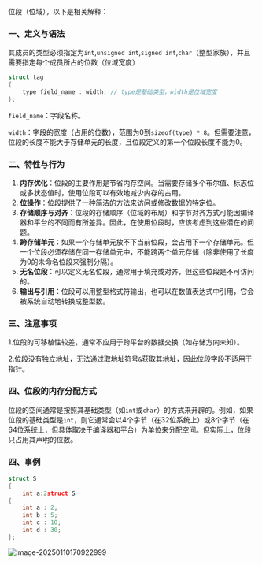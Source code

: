 位段（位域），以下是相关解释：

### 一、定义与语法

其成员的类型必须指定为`int`,`unsigned int`,`signed int`,`char`（整型家族），并且需要指定每个成员所占的位数（位域宽度）

```c
struct tag
{
    type field_name : width; // type是基础类型，width是位域宽度
};
```

`field_name`：字段名称。

`width`：字段的宽度（占用的位数），范围为0到`sizeof(type) * 8`。但需要注意，位段的长度不能大于存储单元的长度，且位段定义的第一个位段长度不能为0。

### 二、特性与行为

1. **内存优化**：位段的主要作用是节省内存空间。当需要存储多个布尔值、标志位或多状态值时，使用位段可以有效地减少内存的占用。
2. **位操作**：位段提供了一种简洁的方法来访问或修改数据的特定位。
3. **存储顺序与对齐**：位段的存储顺序（位域的布局）和字节对齐方式可能因编译器和平台的不同而有所差异。因此，在使用位段时，应该考虑到这些潜在的问题。
4. **跨存储单元**：如果一个存储单元放不下当前位段，会占用下一个存储单元。但一个位段必须存储在同一存储单元中，不能跨两个单元存储（除非使用了长度为0的未命名位段来强制分隔）。
5. **无名位段**：可以定义无名位段，通常用于填充或对齐，但这些位段是不可访问的。
6. **输出与引用**：位段可以用整型格式符输出，也可以在数值表达式中引用，它会被系统自动地转换成整型数。

### 三、注意事项

1.位段的可移植性较差，通常不应用于跨平台的数据交换（如存储方向未知）。

2.位段没有独立地址，无法通过取地址符号`&`获取其地址，因此位段字段不适用于指针。

### 四、位段的内存分配方式

位段的空间通常是按照其基础类型（如`int`或`char`）的方式来开辟的。例如，如果位段的基础类型是`int`，则它通常会以4个字节（在32位系统上）或8个字节（在64位系统上，但具体取决于编译器和平台）为单位来分配空间。但实际上，位段只占用其声明的位数。

### 四、事例

~~~c
struct S  
{
    int a:2struct S
{
    int a : 2;
    int b : 5;
    int c : 10;
    int d : 30;
};
~~~

![image-20250110170922999](C:\Users\洋洋\AppData\Roaming\Typora\typora-user-images\image-20250110170922999.png)